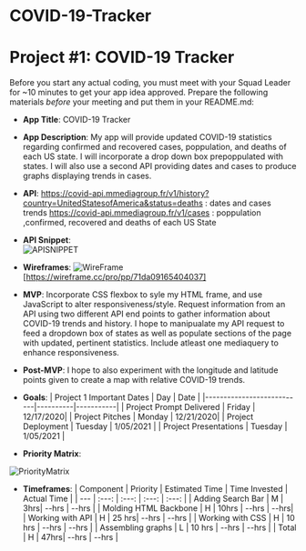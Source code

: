 # COVID-19-Tracker
# Project #1: COVID-19 Tracker


Before you start any actual coding, you must meet with your Squad Leader for ~10 minutes to get your app idea approved. Prepare the following materials _before_ your meeting and put them in your README.md:
- **App Title**: COVID-19 Tracker
- **App Description**: My app will provide updated COVID-19 statistics regarding confirmed and recovered cases, poppulation, and deaths of each US state. I will incorporate a drop down box prepoppulated with states. I will also use a second API providing dates and cases to produce graphs displaying trends in cases.
- **API**: https://covid-api.mmediagroup.fr/v1/history?country=UnitedStatesofAmerica&status=deaths : dates and cases trends
  https://covid-api.mmediagroup.fr/v1/cases : poppulation ,confirmed, recovered and deaths of each US State
  
- **API Snippet**:  
  ![APISNIPPET](https://i.ibb.co/52Jq5Bw/Screen-Shot-2020-12-20-at-11-54-16-PM.png)    
    
    
- **Wireframes**:  ![WireFrame](https://i.ibb.co/mHNQr0V/Screen-Shot-2020-12-20-at-11-30-15-PM.png")
  [https://wireframe.cc/pro/pp/71da09165404037]
- **MVP**: Incorporate CSS flexbox to syle my HTML frame, and use JavaScript to alter responsiveness/style. Request information from an API using two different API end points to gather information about COVID-19 trends and history. I hope to manipualate my API request to feed a dropdown box of states as well as populate sections of the page with updated, pertinent statistics. Include atleast one mediaquery to enhance responsiveness.
- **Post-MVP**: I hope to also experiment with the longitude and latitude points given to create a map with relative COVID-19 trends.
- **Goals**: 
| Project 1 Important Dates | Day      | Date      |
|---------------------------|----------|-----------|
| Project Prompt Delivered  | Friday   | 12/17/2020|
| Project Pitches           | Monday   | 12/21/2020|
| Project Deployment        | Tuesday  | 1/05/2021 |
| Project Presentations     | Tuesday  | 1/05/2021 |
- **Priority Matrix**: 

![PriorityMatrix](https://i.ibb.co/z4VDmyk/Screen-Shot-2020-12-20-at-11-48-24-PM.png)
- **Timeframes**: 
  | Component | Priority | Estimated Time | Time Invested | Actual Time |
| --- | :---: |  :---: | :---: | :---: |
| Adding Search Bar | M | 3hrs| --hrs | --hrs |
| Molding HTML Backbone | H | 10hrs | --hrs | --hrs|
| Working with API | H | 25 hrs| --hrs | --hrs |
| Working with CSS | H | 10 hrs | --hrs | --hrs |
| Assembling graphs | L | 10 hrs | --hrs | --hrs |
| Total | H | 47hrs| --hrs | --hrs |
